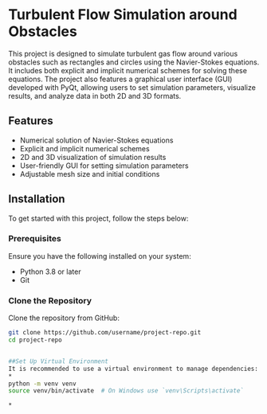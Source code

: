 # Turbulent Flow Simulation around Obstacles

This project is designed to simulate turbulent gas flow around various obstacles such as rectangles and circles using the Navier-Stokes equations. It includes both explicit and implicit numerical schemes for solving these equations. The project also features a graphical user interface (GUI) developed with PyQt, allowing users to set simulation parameters, visualize results, and analyze data in both 2D and 3D formats.

## Features

- Numerical solution of Navier-Stokes equations
- Explicit and implicit numerical schemes
- 2D and 3D visualization of simulation results
- User-friendly GUI for setting simulation parameters
- Adjustable mesh size and initial conditions

## Installation

To get started with this project, follow the steps below:

### Prerequisites

Ensure you have the following installed on your system:

- Python 3.8 or later
- Git

### Clone the Repository

Clone the repository from GitHub:

```sh
git clone https://github.com/username/project-repo.git
cd project-repo


##Set Up Virtual Environment
It is recommended to use a virtual environment to manage dependencies:
*
python -m venv venv
source venv/bin/activate  # On Windows use `venv\Scripts\activate`

*
